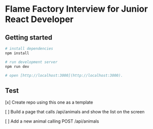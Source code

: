 # Flame Factory Interview for Junior React Developer

## Getting started

```bash
# install dependencies
npm install

# run development server
npm run dev

# open [http://localhost:3000](http://localhost:3000).
```

## Test

[x] Create repo using this one as a template

[ ] Build a page that calls /api/animals and show the list on the screen

[ ] Add a new animal calling POST /api/animals
